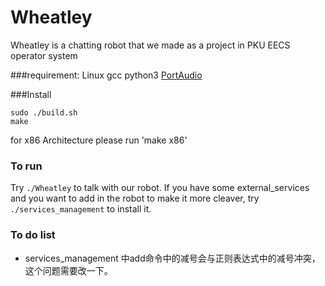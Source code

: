 # Wheatley

Wheatley is a chatting robot that we made as a project in PKU EECS operator system 


###requirement:
Linux 
gcc
python3 
[PortAudio](http://www.portaudio.com/)

###Install 
```
sudo ./build.sh
make
```
for x86 Architecture please run 'make x86'

### To run
Try `./Wheatley` to talk with our robot.
If you have some external_services and you want to add in the robot to make it more cleaver, try `./services_management` to install it. 

### To do list 
* services_management 中add命令中的减号会与正则表达式中的减号冲突，这个问题需要改一下。

